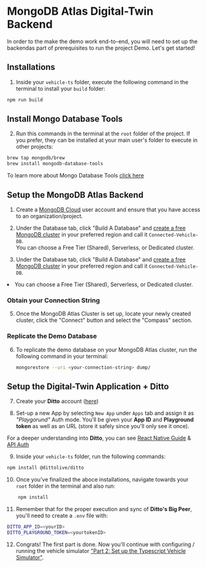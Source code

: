 # MongoDB Atlas Digital-Twin Backend

In order to the make the demo work end-to-end, you will need to set up the backendas part of prerequisites to run the project Demo.
Let's get started! 

## Installations
1. Inside your `vehicle-ts` folder, execute the following command in the terminal to install your `build` folder:
   
```bash
npm run build
```

## Install **Mongo Database Tools**

2. Run this commands in the terminal at the `root` folder of the project. If you prefer, they can be installed at your main user's folder to execute in other projects:

```bash
brew tap mongodb/brew
brew install mongodb-database-tools
```

To learn more about Mongo Database Tools [click here](https://www.mongodb.com/docs/database-tools/)


## Setup the MongoDB Atlas Backend

1. Create a [MongoDB Cloud](https://cloud.mongodb.com/) user account and ensure that you have access to an organization/project. 
2. Under the Database tab, click "Build A Database" and [create a free MongoDB cluster](https://www.mongodb.com/docs/atlas/tutorial/create-new-cluster/) in your preferred region and call it ```Connected-Vehicle-DB```. <br>You can choose a Free Tier (Shared), Serverless, or Dedicated cluster.

4. Under the Database tab, click "Build A Database" and [create a free MongoDB cluster](https://www.mongodb.com/docs/atlas/tutorial/create-new-cluster/) in your preferred region and call it ```Connected-Vehicle-DB```.
<a></a>
<li>        You can choose a Free Tier (Shared), Serverless, or Dedicated cluster.</li>

### Obtain your Connection String

5. Once the MongoDB Atlas Cluster is set up, locate your newly created cluster, click the "Connect" button and select the "Compass" section. 

### Replicate the Demo Database

6. To replicate the demo database on your MongoDB Atlas cluster, run the following command in your terminal:

   ```bash
   mongorestore --uri <your-connection-string> dump/
   ```

## Setup the Digital-Twin Application + Ditto

7. Create your **Ditto** account ([here](https://ditto.live/)) 

8. Set-up a new App by selecting `New App` under `Apps` tab and assign it as *"Playgorund"* Auth mode.
You'll be given your **App ID** and **Playground token** as well as an URL (store it safely since you'll only see it once).

For a deeper understanding into **Ditto**, you can see [React Native Guide](https://docs.ditto.live/install-guides/react-native) & [API Auth](https://docs.ditto.live/cloud/http-api/authorization)

9. Inside your `vehicle-ts` folder, run the following commands:

```bash
npm install @dittolive/ditto
```

10. Once you've finalized the aboce installations, navigate towards your `root` folder in the terminal and also run:
    
```bash
    npm install
```

11. Remember that for the proper execution and sync of **Ditto's Big Peer**, you'll need to create a `.env` file with:

```bash
DITTO_APP_ID=<yourID>
DITTO_PLAYGROUND_TOKEN=<yourtokenID>
```
<!-- Make sure to replace `<your-connection-string>` with your MongoDB Atlas connection string. If you've already followed the initial configuration steps, you should have obtained this connection string. Ensure that the URI includes the username, password, and cluster details. -->

<!-- After executing these commands, you can verify the successful restoration of the demo database by checking the last line of the command output -->

12. Congrats! The first part is done. Now you'll continue with configuring / running the vehicle simulator ["Part 2: Set up the Typescript Vehicle Simulator"](https://github.com/mongodb-industry-solutions/Digital-Twins-With-AWS/tree/feature/ReadMe/vehicle-ts).

